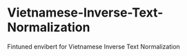# Vietnamese-Inverse-Text-Normalization
Fintuned envibert for Vietnamese Inverse Text Normalization
